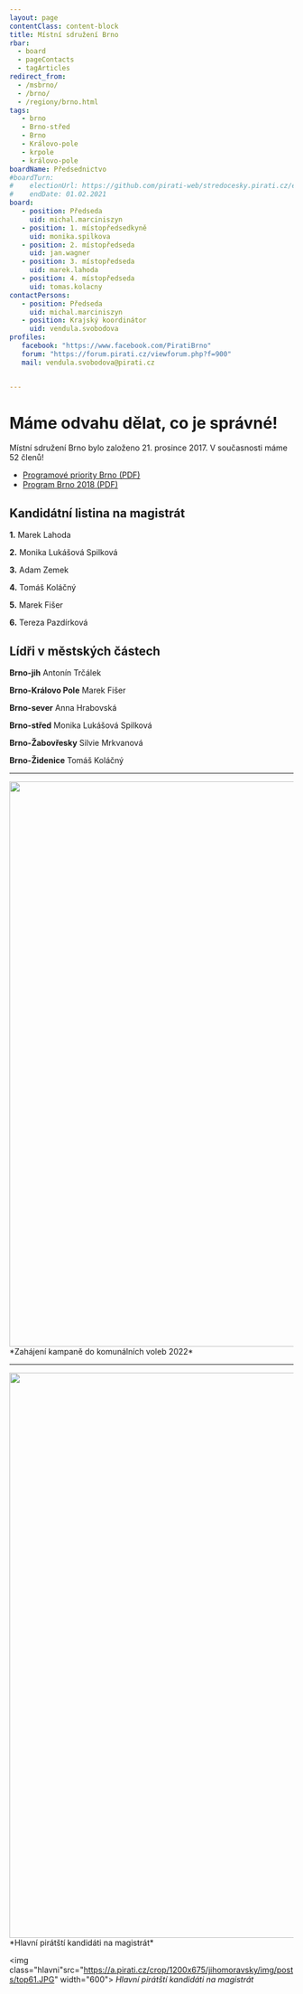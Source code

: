```yaml
---
layout: page
contentClass: content-block
title: Místní sdružení Brno
rbar:
  - board
  - pageContacts
  - tagArticles
redirect_from:
  - /msbrno/
  - /brno/
  - /regiony/brno.html
tags:
   - brno
   - Brno-střed
   - Brno
   - Královo-pole
   - krpole
   - královo-pole
boardName: Předsednictvo
#boardTurn:
#    electionUrl: https://github.com/pirati-web/stredocesky.pirati.cz/edit/master/kladno/index.md
#    endDate: 01.02.2021
board:
   - position: Předseda
     uid: michal.marciniszyn
   - position: 1. místopředsedkyně
     uid: monika.spilkova
   - position: 2. místopředseda
     uid: jan.wagner
   - position: 3. místopředseda
     uid: marek.lahoda
   - position: 4. místopředseda
     uid: tomas.kolacny
contactPersons:
   - position: Předseda
     uid: michal.marciniszyn
   - position: Krajský koordinátor
     uid: vendula.svobodova
profiles:
   facebook: "https://www.facebook.com/PiratiBrno"
   forum: "https://forum.pirati.cz/viewforum.php?f=900"
   mail: vendula.svobodova@pirati.cz


---
```


# Máme odvahu dělat, co je správné!

Místní sdružení Brno bylo založeno 21. prosince 2017. V současnosti máme 52 členů! 

* [Programové priority Brno (PDF)](https://a.pirati.cz/jihomoravsky/pdf/brno-priority.pdf)
* [Program Brno 2018 (PDF)](https://a.pirati.cz/jihomoravsky/pdf/brno-program.pdf)

## Kandidátní listina na magistrát 

**1.** Marek Lahoda

**2.** Monika Lukášová Spilková

**3.** Adam Zemek

**4.** Tomáš Koláčný

**5.** Marek Fišer

**6.** Tereza Pazdírková

## Lídři v městských částech 

**Brno-jih** Antonín Trčálek

**Brno-Královo Pole** Marek Fišer

**Brno-sever** Anna Hrabovská

**Brno-střed** Monika Lukášová Spilková

**Brno-Žabovřesky** Silvie Mrkvanová

**Brno-Židenice** Tomáš Koláčný

<hr>

<img src="https://a.pirati.cz/crop/1200x675/jihomoravsky/img/posts/zahajeni1.jpg" width="1000">
*Zahájení kampaně do komunálních voleb 2022* 

<hr>

<img src="https://a.pirati.cz/crop/1200x675/jihomoravsky/img/posts/top61.JPG" width="1000">
*Hlavní pirátští kandidáti na magistrát* 

<img class="hlavni"src="https://a.pirati.cz/crop/1200x675/jihomoravsky/img/posts/top61.JPG" width="600">
*Hlavní pirátští kandidáti na magistrát* 
